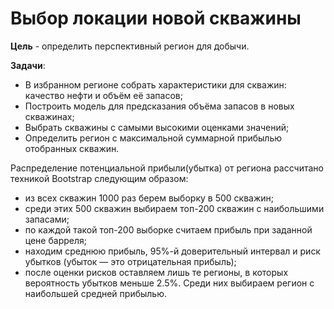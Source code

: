 # Выбор локации новой скважины

**Цель** - определить перспективный регион для добычи.

**Задачи**:
  - В избранном регионе собрать характеристики для скважин: качество нефти и объём её запасов;
  - Построить модель для предсказания объёма запасов в новых скважинах;
  - Выбрать скважины с самыми высокими оценками значений;
  - Определить регион с максимальной суммарной прибылью отобранных скважин.

Распределение потенциальной прибыли(убытка) от региона рассчитано техникой Bootstrap следующим образом:
  - из всех скважин 1000 раз берем выборку в 500 скважин;
  - среди этих 500 скважин выбираем топ-200 скважин с наибольшими запасами;
  - по каждой такой топ-200 выборке считаем прибыль при заданной цене барреля;
  - находим среднюю прибыль, 95%-й доверительный интервал и риск убытков (убыток — это отрицательная прибыль);
  - после оценки рисков оставляем лишь те регионы, в которых вероятность убытков меньше 2.5%. Среди них выбираем регион с наибольшей средней прибылью.